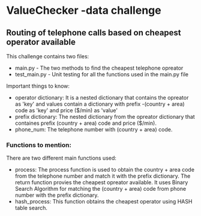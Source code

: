 # ValueChecker -data challenge

## Routing of telephone calls based on cheapest operator available

This challenge contains two files:

* main.py - The two methods to find the cheapest telephone opreator
* test_main.py - Unit testing for all the functions used in the main.py file

Important things to know:

* operator dictionary: It is a nested dictionary that contains the opreator as  'key' and values contain a dictionary with prefix -(country + area) code as 'key' and price ($/min) as 'value'
* prefix dictionary: The nested dictionary from the opreator dictionary that containes prefix (country + area) code and price ($/min).
* phone_num: The telephone number with (country + area) code.


### Functions to mention:

There are two different main functions used:

* process: The process function is used to obtain the country + area code from the telephone number and match it with the prefix dictionary. The return function provies the cheapest opreator available. It uses Binary Search Algorithm for matching the (country + area) code from phone number with the prefix dictionary.
* hash_process: This function obtains the cheapest operator using HASH table search.


